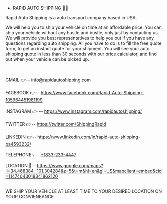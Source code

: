 * RAPID AUTO SHIPPING 🚃🚃


Rapid Auto Shipping is a auto transport company based in USA. 

We will help you to ship your vehicle on time at an affordable price. You can ship your vehicle without any hustle and bustle, only just by contacting us.
We will provide you best representatives to help you out if you have any questions regarding auto shipping. 
All you have to do is to fill the free quote form, to get an instant quote for your shipment. 
You will see your auto shipping quote in less than 30 seconds with our price calculator, and find out when your vehicle can be picked up.
<br /><br /><br />


GMAIL      👉--  info@rapidautoshipping.com <br /><br />
FACEBOOK   👉-- https://www.facebook.com/Rapid-Auto-Shipping-105964451981199 <br /><br />
INSTAGRAM  👉 -- https://www.instagram.com/rapidautoshipping/ <br /><br />
TWITTER    👉-- https://twitter.com/ShippingRapid  <br /><br />
LINKEDIN   👉-- https://www.linkedin.com/in/rapid-auto-shipping-ba4593232/  <br /><br />
TELEPHONE  📞 -- <a href="tel:+1833-233-4447">+1833-233-4447</a> <br /><br />
LOCATION    📌-- https://www.google.com/maps?ll=34.468384,-101.304284&z=5&t=m&hl=en&gl=US&mapclient=embed&cid=11474043018341862120  <br /><br />

WE SHIP YOUR VEHICLE AT LEAST TIME TO YOUR DESIRED LOCATION ON YOUR CONVIENEANCE
